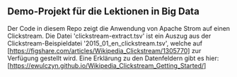 ## Demo-Projekt für die Lektionen in Big Data

Der Code in diesem Repo zeigt die Anwendung von Apache Strom auf einen Clickstream.
Die Datei 'clickstream-extract.tsv' ist ein Auszug aus der Clickstream-Beispieldatei
'2015_01_en_clickstream.tsv', welche auf [https://figshare.com/articles/Wikipedia_Clickstream/1305770] zur Verfügung gestellt wird.
Eine Erklärung zu den Datenfeldern gibt es hier: [https://ewulczyn.github.io/Wikipedia_Clickstream_Getting_Started/]
